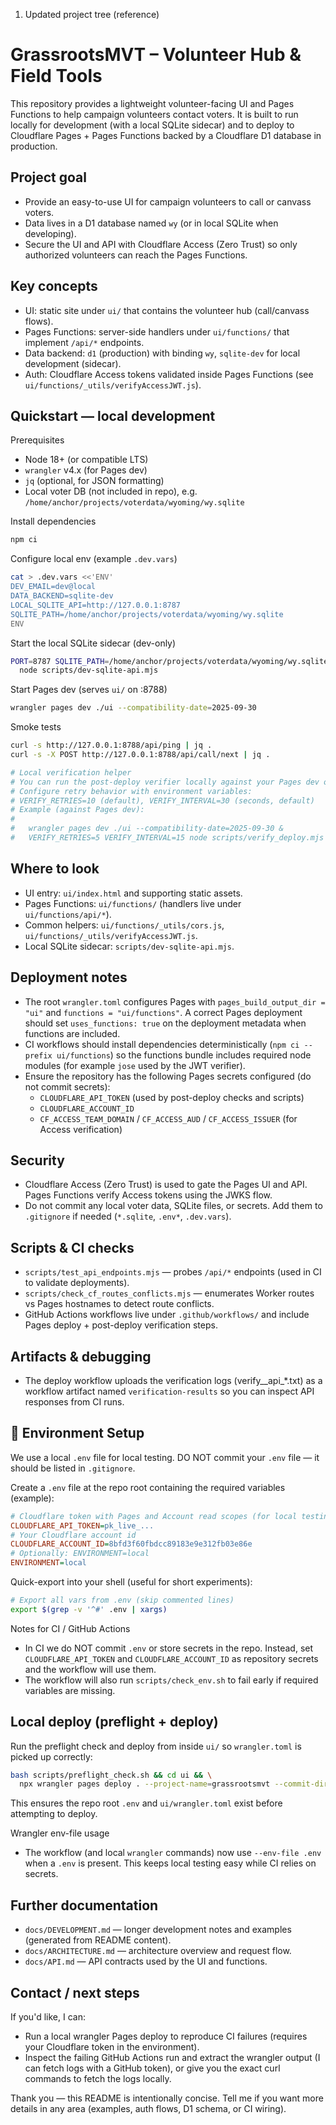 1) Updated project tree (reference)
# GrassrootsMVT – Volunteer Hub & Field Tools

This repository provides a lightweight volunteer-facing UI and Pages Functions to help campaign volunteers contact voters. It is built to run locally for development (with a local SQLite sidecar) and to deploy to Cloudflare Pages + Pages Functions backed by a Cloudflare D1 database in production.

Project goal
------------
- Provide an easy-to-use UI for campaign volunteers to call or canvass voters.
- Data lives in a D1 database named `wy` (or in local SQLite when developing).
- Secure the UI and API with Cloudflare Access (Zero Trust) so only authorized volunteers can reach the Pages Functions.

Key concepts
------------
- UI: static site under `ui/` that contains the volunteer hub (call/canvass flows).
- Pages Functions: server-side handlers under `ui/functions/` that implement `/api/*` endpoints.
- Data backend: `d1` (production) with binding `wy`, `sqlite-dev` for local development (sidecar).
- Auth: Cloudflare Access tokens validated inside Pages Functions (see `ui/functions/_utils/verifyAccessJWT.js`).

Quickstart — local development
-----------------------------
Prerequisites
- Node 18+ (or compatible LTS)
- `wrangler` v4.x (for Pages dev)
- `jq` (optional, for JSON formatting)
- Local voter DB (not included in repo), e.g. `/home/anchor/projects/voterdata/wyoming/wy.sqlite`

Install dependencies
```bash
npm ci
```

Configure local env (example `.dev.vars`)
```bash
cat > .dev.vars <<'ENV'
DEV_EMAIL=dev@local
DATA_BACKEND=sqlite-dev
LOCAL_SQLITE_API=http://127.0.0.1:8787
SQLITE_PATH=/home/anchor/projects/voterdata/wyoming/wy.sqlite
ENV
```

Start the local SQLite sidecar (dev-only)
```bash
PORT=8787 SQLITE_PATH=/home/anchor/projects/voterdata/wyoming/wy.sqlite \
  node scripts/dev-sqlite-api.mjs
```

Start Pages dev (serves `ui/` on :8788)
```bash
wrangler pages dev ./ui --compatibility-date=2025-09-30
```

Smoke tests
```bash
curl -s http://127.0.0.1:8788/api/ping | jq .
curl -s -X POST http://127.0.0.1:8788/api/call/next | jq .

# Local verification helper
# You can run the post-deploy verifier locally against your Pages dev or a real deployment.
# Configure retry behavior with environment variables:
# VERIFY_RETRIES=10 (default), VERIFY_INTERVAL=30 (seconds, default)
# Example (against Pages dev):
#
#   wrangler pages dev ./ui --compatibility-date=2025-09-30 &
#   VERIFY_RETRIES=5 VERIFY_INTERVAL=15 node scripts/verify_deploy.mjs
```

Where to look
--------------
- UI entry: `ui/index.html` and supporting static assets.
- Pages Functions: `ui/functions/` (handlers live under `ui/functions/api/*`).
- Common helpers: `ui/functions/_utils/cors.js`, `ui/functions/_utils/verifyAccessJWT.js`.
- Local SQLite sidecar: `scripts/dev-sqlite-api.mjs`.

Deployment notes
----------------
- The root `wrangler.toml` configures Pages with `pages_build_output_dir = "ui"` and `functions = "ui/functions"`. A correct Pages deployment should set `uses_functions: true` on the deployment metadata when functions are included.
- CI workflows should install dependencies deterministically (`npm ci --prefix ui/functions`) so the functions bundle includes required node modules (for example `jose` used by the JWT verifier).
- Ensure the repository has the following Pages secrets configured (do not commit secrets):
  - `CLOUDFLARE_API_TOKEN` (used by post-deploy checks and scripts)
  - `CLOUDFLARE_ACCOUNT_ID`
  - `CF_ACCESS_TEAM_DOMAIN` / `CF_ACCESS_AUD` / `CF_ACCESS_ISSUER` (for Access verification)

Security
--------
- Cloudflare Access (Zero Trust) is used to gate the Pages UI and API. Pages Functions verify Access tokens using the JWKS flow.
- Do not commit any local voter data, SQLite files, or secrets. Add them to `.gitignore` if needed (`*.sqlite`, `.env*`, `.dev.vars`).

Scripts & CI checks
-------------------
- `scripts/test_api_endpoints.mjs` — probes `/api/*` endpoints (used in CI to validate deployments).
- `scripts/check_cf_routes_conflicts.mjs` — enumerates Worker routes vs Pages hostnames to detect route conflicts.
- GitHub Actions workflows live under `.github/workflows/` and include Pages deploy + post-deploy verification steps.

Artifacts & debugging
---------------------
- The deploy workflow uploads the verification logs (verify__api_*.txt) as a workflow artifact named `verification-results` so you can inspect API responses from CI runs.

🔐 Environment Setup
--------------------
We use a local `.env` file for local testing. DO NOT commit your `.env` file — it should be listed in `.gitignore`.

Create a `.env` file at the repo root containing the required variables (example):

```ini
# Cloudflare token with Pages and Account read scopes (for local testing only)
CLOUDFLARE_API_TOKEN=pk_live_...
# Your Cloudflare account id
CLOUDFLARE_ACCOUNT_ID=8bfd3f60fbdcc89183e9e312fb03e86e
# Optionally: ENVIRONMENT=local
ENVIRONMENT=local
```

Quick-export into your shell (useful for short experiments):

```bash
# Export all vars from .env (skip commented lines)
export $(grep -v '^#' .env | xargs)
```

Notes for CI / GitHub Actions
- In CI we do NOT commit `.env` or store secrets in the repo. Instead, set `CLOUDFLARE_API_TOKEN` and `CLOUDFLARE_ACCOUNT_ID` as repository secrets and the workflow will use them.
- The workflow will also run `scripts/check_env.sh` to fail early if required variables are missing.

Local deploy (preflight + deploy)
--------------------------------
Run the preflight check and deploy from inside `ui/` so `wrangler.toml` is picked up correctly:

```bash
bash scripts/preflight_check.sh && cd ui && \
  npx wrangler pages deploy . --project-name=grassrootsmvt --commit-dirty=true --env-file ../.env && cd ..
```

This ensures the repo root `.env` and `ui/wrangler.toml` exist before attempting to deploy.

Wrangler env-file usage
- The workflow (and local `wrangler` commands) now use `--env-file .env` when a `.env` is present. This keeps local testing easy while CI relies on secrets.

Further documentation
---------------------
- `docs/DEVELOPMENT.md` — longer development notes and examples (generated from README content).
- `docs/ARCHITECTURE.md` — architecture overview and request flow.
- `docs/API.md` — API contracts used by the UI and functions.

Contact / next steps
--------------------
If you'd like, I can:
- Run a local wrangler Pages deploy to reproduce CI failures (requires your Cloudflare token in the environment).
- Inspect the failing GitHub Actions run and extract the wrangler output (I can fetch logs with a GitHub token), or give you the exact curl commands to fetch the logs locally.

Thank you — this README is intentionally concise. Tell me if you want more details in any area (examples, auth flows, D1 schema, or CI wiring).
